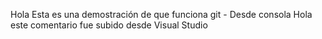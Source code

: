 Hola Esta es una demostración de que funciona git - Desde consola
Hola este comentario fue subido desde Visual Studio